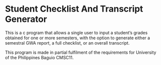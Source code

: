 # Student Checklist And Transcript Generator

This is a c program that allows a single user to input a student’s grades obtained for one or more semesters, with the option to generate either a semestral GWA report, a full checklist, or an overall transcript.

This program is made in partial fulfilment of the requirements for University of the Philippines Baguio CMSC11.